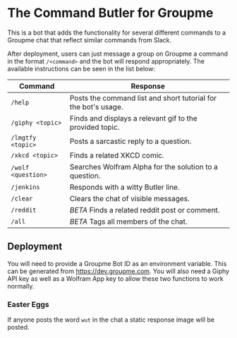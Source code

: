 # The Command Butler for Groupme

This is a bot that adds the functionality for several different commands to a Groupme chat that reflect similar commands from Slack.

After deployment, users can just message a group on Groupme a command in the format `/<command>` and the bot will respond appropriately. The available instructions can be seen in the list below:

Command            | Response
----------------   | -------------
`/help`            | Posts the command list and short tutorial for the bot's usage.
`/giphy <topic>`   | Finds and displays a relevant gif to the provided topic.
`/lmgtfy <topic>`  | Posts a sarcastic reply to a question.
`/xkcd <topic>`    | Finds a related XKCD comic.
`/wolf <question>` | Searches Wolfram Alpha for the solution to a question.
`/jenkins`         | Responds with a witty Butler line.
`/clear`           | Clears the chat of visible messages.
`/reddit` <topic>  | *BETA* Finds a related reddit post or comment.
`/all`             | *BETA* Tags all members of the chat.


## Deployment
You will need to provide a Groupme Bot ID as an environment variable. This can be generated from https://dev.groupme.com. You will also need a Giphy API key as well as a Wolfram App key to allow these two functions to work normally.

### Easter Eggs
If anyone posts the word `wut` in the chat a static response image will be posted.
